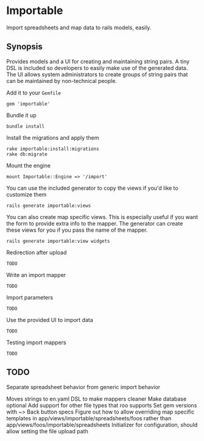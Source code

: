 # Importable #

Import spreadsheets and map data to rails models, easily.

## Synopsis ##

Provides models and a UI for creating and maintaining string pairs. A tiny DSL is included so developers to easily make use of the generated data. The UI allows system administrators to create groups of string pairs that can be maintained by non-technical people.

Add it to your `Gemfile`

    gem 'importable'

Bundle it up

    bundle install

Install the migrations and apply them

    rake importable:install:migrations
    rake db:migrate

Mount the engine

    mount Importable::Engine => '/import'

You can use the included generator to copy the views if you'd like to customize them

    rails generate importable:views

You can also create map specific views. This is especially useful if you want the form to provide extra info to the mapper. The generator can create these views for you if you pass the name of the mapper.

    rails generate importable:view widgets

Redirection after upload

    TODO

Write an import mapper

    TODO

Import parameters

    TODO

Use the provided UI to import data

    TODO

Testing import mappers

    TODO

## TODO ##

Separate spreadsheet behavior from generic import behavior

Moves strings to en.yaml
DSL to make mappers cleaner
Make database optional
Add support for other file types that roo supports
Set gem versions with ~>
Back button specs
Figure out how to allow overriding map specific templates in app/views/importable/spreadsheets/foos rather than app/views/foos/importable/spreadsheets
Initializer for configuration, should allow setting the file upload path
